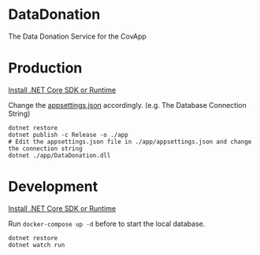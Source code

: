 # DataDonation

The Data Donation Service for the CovApp

# Production

[Install .NET Core SDK or Runtime](https://dotnet.microsoft.com/download/dotnet/5.0)

Change the [appsettings.json](./appsettings.json) accordingly. (e.g. The Database Connection String)

```
dotnet restore
dotnet publish -c Release -o ./app
# Edit the appsettings.json file in ./app/appsettings.json and change the connection string
dotnet ./app/DataDonation.dll
```

# Development

[Install .NET Core SDK or Runtime](https://dotnet.microsoft.com/download/dotnet/5.0)

Run `docker-compose up -d` before to start the local database.

```
dotnet restore
dotnet watch run
```
